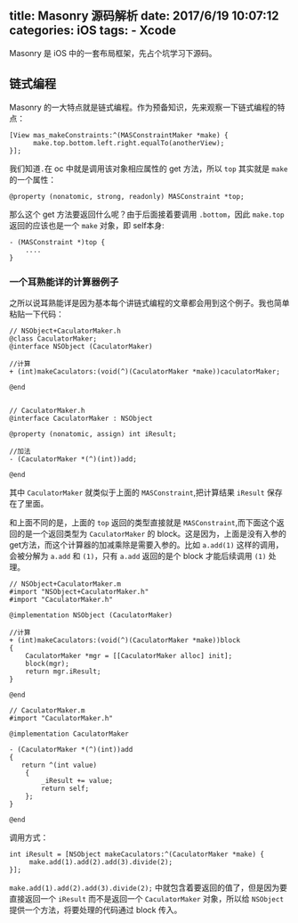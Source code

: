 title: Masonry 源码解析
date: 2017/6/19 10:07:12  
categories: iOS
tags:
	- Xcode
---

Masonry 是 iOS 中的一套布局框架，先占个坑学习下源码。

<!--more-->

## 链式编程
Masonry 的一大特点就是链式编程。作为预备知识，先来观察一下链式编程的特点：
```objc
[View mas_makeConstraints:^(MASConstraintMaker *make) {
      make.top.bottom.left.right.equalTo(anotherView);
}];
```
我们知道`.`在 oc 中就是调用该对象相应属性的 get 方法，所以 `top` 其实就是 `make` 的一个属性：

```objc
@property (nonatomic, strong, readonly) MASConstraint *top;
```

那么这个 get 方法要返回什么呢？由于后面接着要调用 `.bottom`，因此 `make.top` 返回的应该也是一个 `make` 对象，即 self本身:

```objc
- (MASConstraint *)top {
	....
}
```



### 一个耳熟能详的计算器例子

之所以说耳熟能详是因为基本每个讲链式编程的文章都会用到这个例子。我也简单粘贴一下代码：

```objc
// NSObject+CaculatorMaker.h
@class CaculatorMaker;
@interface NSObject (CaculatorMaker)

//计算
+ (int)makeCaculators:(void(^)(CaculatorMaker *make))caculatorMaker;

@end


// CaculatorMaker.h
@interface CaculatorMaker : NSObject

@property (nonatomic, assign) int iResult;

//加法
- (CaculatorMaker *(^)(int))add;

@end
```

其中 `CaculatorMaker` 就类似于上面的 `MASConstraint`,把计算结果 `iResult` 保存在了里面。

和上面不同的是，上面的 `top` 返回的类型直接就是 `MASConstraint`,而下面这个返回的是一个返回类型为 `CaculatorMaker` 的 block。这是因为，上面是没有入参的get方法，而这个计算器的加减乘除是需要入参的。比如 `a.add(1)` 这样的调用，会被分解为 `a.add` 和 `(1)`，只有 `a.add` 返回的是个 block 才能后续调用 `(1)` 处理。

```objc
// NSObject+CaculatorMaker.m
#import "NSObject+CaculatorMaker.h"
#import "CaculatorMaker.h"

@implementation NSObject (CaculatorMaker)

//计算
+ (int)makeCaculators:(void(^)(CaculatorMaker *make))block
{
    CaculatorMaker *mgr = [[CaculatorMaker alloc] init];
    block(mgr);
    return mgr.iResult;
}

@end
  
// CaculatorMaker.m
#import "CaculatorMaker.h"

@implementation CaculatorMaker

- (CaculatorMaker *(^)(int))add
{
   return ^(int value)
    {
        _iResult += value;
        return self;
    };
}

@end
```

调用方式：

```objc
int iResult = [NSObject makeCaculators:^(CaculatorMaker *make) {
     make.add(1).add(2).add(3).divide(2);
}];
```

`make.add(1).add(2).add(3).divide(2);` 中就包含着要返回的值了，但是因为要直接返回一个 `iResult` 而不是返回一个 `CaculatorMaker` 对象，所以给 `NSObject` 提供一个方法，将要处理的代码通过 block 传入。

































 